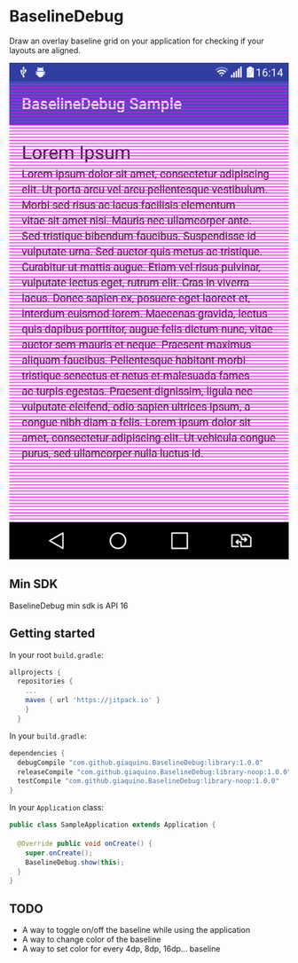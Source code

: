 # BaselineDebug

Draw an overlay baseline grid on your application for checking if your layouts are aligned.

![BaselineDebug](https://raw.githubusercontent.com/giaquino/BaselineDebug/master/assets/sample.png "BaselineDebug")

## Min SDK
BaselineDebug min sdk is API 16

## Getting started

In your root `build.gradle`:

```gradle
allprojects {
  repositories {
    ...
    maven { url 'https://jitpack.io' }
    }
  }
```

In your `build.gradle`:

```gradle
dependencies {
  debugCompile "com.github.giaquino.BaselineDebug:library:1.0.0"
  releaseCompile "com.github.giaquino.BaselineDebug:library-noop:1.0.0"
  testCompile "com.github.giaquino.BaselineDebug:library-noop:1.0.0"
}
```

In your `Application` class:

```java
public class SampleApplication extends Application {

  @Override public void onCreate() {
    super.onCreate();
    BaselineDebug.show(this);
  }
}
```
## TODO
- A way to toggle on/off the baseline while using the application
- A way to change color of the baseline
- A way to set color for every 4dp, 8dp, 16dp... baseline
